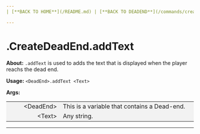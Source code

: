 ```yaml
---
| [**BACK TO HOME**](/README.md) | [**BACK TO DEADEND**](/commands/createDeadEnd/MAIN.md) |

---
```

# .CreateDeadEnd.addText

**About:**
```.addText``` is used to adds the text that is displayed when the player reachs the dead end.

**Usage:**
```<DeadEnd>.addText <Text>```

**Args:**

<style>
td, th {
   border: none!important;
}
</style>

<style>
td:nth-child(1) {
  width: 150px;
  }

/* the second */
td:nth-child(2) {
  width: 500px;
}

.niceTables thg {
background: grey;
word-wrap: break-word;
text-align: center;
}
.niceTables tr:nth-child(1) { background: #F2F2F2; }
.niceTables tr:nth-child(2) { background: #F2F2F2; }
.niceTables tr:nth-child(3) { background: #F2F2F2; }
.niceTables tr:nth-child(4) { background: #F2F2F2; }
.niceTables tr:nth-child(5) { background: #F2F2F2; }
.niceTables tr:nth-child(6) { background: #F2F2F2; }
</style>

<div class="niceTables">

| | |
|------------:|:--------------------|
| \<DeadEnd\> | This is a variable that contains a Dead-end. |
| \<Text\> | Any string. |

</div>

---